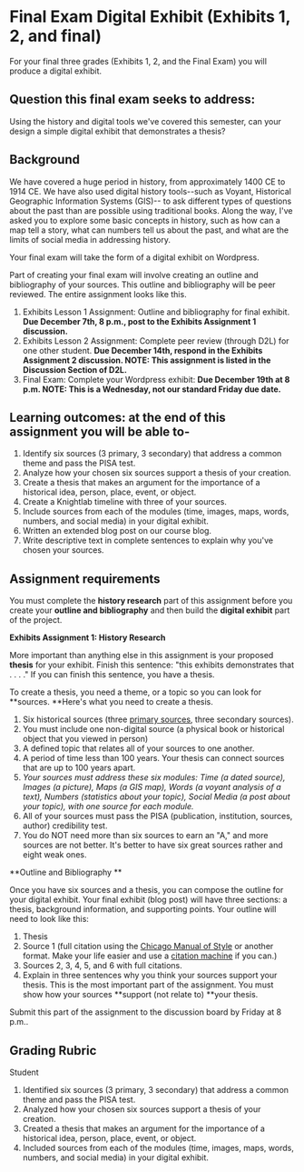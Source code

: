 # Final Exam Digital Exhibit (Exhibits 1, 2, and final) 

For your final three grades (Exhibits 1, 2, and the Final Exam) you will produce a digital exhibit. 

## Question this final exam seeks to address: 

Using the history and digital tools we've covered this semester, can your design a simple digital exhibit that demonstrates a thesis? 

## Background

We have covered a huge period in history, from approximately 1400 CE to 1914 CE. We have also used digital history tools--such as Voyant, Historical Geographic Information Systems (GIS)-- to ask different types of questions about the past than are possible using traditional books. Along the way, I've asked you to explore some basic concepts in history, such as how can a map tell a story, what can numbers tell us about the past, and what are the limits of social media in addressing history. 

Your final exam will take the form of a digital exhibit on Wordpress. 

Part of creating your final exam will involve creating an outline and bibliography of your sources. This outline and bibliography will be peer reviewed. The entire assignment looks like this. 

1. Exhibits Lesson 1 Assignment: Outline and bibliography for final exhibit. **Due December 7th, 8 p.m., post to the Exhibits Assignment 1 discussion.**
2. Exhibits Lesson 2 Assignment: Complete peer review (through D2L) for one other student. **Due December 14th, respond in the Exhibits Assignment 2 discussion. NOTE: This assignment is listed in the Discussion Section of D2L.**
3. Final Exam: Complete your Wordpress exhibit: **Due December 19th at 8 p.m. NOTE: This is a Wednesday, not our standard Friday due date.**

## Learning outcomes: at the end of this assignment you will be able to- 

1. Identify six sources (3 primary, 3 secondary) that address a common theme and pass the PISA test. 
1. Analyze how your chosen six sources support a thesis of your creation. 
1. Create a thesis that makes an argument for the importance of a historical idea, person, place, event, or object. 
1. Create a Knightlab timeline with three of your sources.
1. Include sources from each of the modules (time, images, maps, words, numbers, and social media) in your digital exhibit. 
1. Written an extended blog post on our course blog. 
1. Write descriptive text in complete sentences to explain why you've chosen your sources.

## Assignment requirements

You must complete the **history research** part of this assignment before you create your **outline and bibliography** and then build the **digital exhibit** part of the project. 

**Exhibits Assignment 1: History Research**

More important than anything else in this assignment is your proposed **thesis** for your exhibit. Finish this sentence: "this exhibits demonstrates that . . . ." If you  can finish this sentence, you have a thesis. 

To create a thesis, you need a theme, or a topic so you can look for **sources. **Here's what you need to create a thesis. 

1. Six historical sources (three [primary sources](https://www.uvic.ca/library/research/tips/primvsec/index.php), three secondary sources). 
  1. You must include one non-digital source (a physical book or historical object that you viewed in person)
1. A defined topic that relates all of your sources to one another. 
1. A period of time less than 100 years. Your thesis can connect sources that are up to 100 years apart. 
1. _Your sources must address these six modules: Time (a dated source), Images (a picture), Maps (a GIS map), Words (a voyant analysis of a text), Numbers (statistics about your topic), Social Media (a post about your topic), with one source for each module._
1. All of your sources must pass the PISA (publication, institution, sources, author) credibility test.
1. You do NOT need more than six sources to earn an "A," and more sources are not better. It's better to have six great sources rather and eight weak ones. 

**Outline and Bibliography **

Once you have six sources and a thesis, you can compose the outline for your digital exhibit. Your final exhibit (blog post) will have three sections: a thesis, background information, and supporting points. Your outline will need to look like this: 

1. Thesis 
1. Source 1 (full citation using the [Chicago Manual of Style](http://www.chicagomanualofstyle.org/tools_citationguide.html) or another format. Make your life easier and use a [citation machine](http://www.citationmachine.net/chicago/cite-a-book/manual) if you can.) 
1. Sources 2, 3, 4, 5, and 6 with full citations.
1. Explain in three sentences why you think your sources support your thesis. This is the most important part of the assignment. You must show how your sources **support (not relate to) **your thesis.

Submit this part of the assignment to the discussion board by Friday at 8 p.m..

## Grading Rubric

Student 

1. Identified six sources (3 primary, 3 secondary) that address a common theme and pass the PISA test. 
1. Analyzed how your chosen six sources support a thesis of your creation. 
1. Created a thesis that makes an argument for the importance of a historical idea, person, place, event, or object. 
1. Included sources from each of the modules (time, images, maps, words, numbers, and social media) in your digital exhibit.